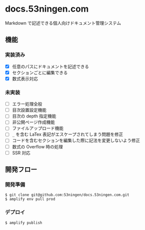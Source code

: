 # docs.53ningen.com

Markdown で記述できる個人向けドキュメント管理システム

## 機能

### 実装済み

- [x] 任意のパスにドキュメントを記述できる
- [x] セクションごとに編集できる
- [x] 数式表示対応

### 未実装

- [ ] エラー処理全般
- [ ] 目次設置設定機能
- [ ] 目次の depth 指定機能
- [ ] 非公開ページ作成機能
- [ ] ファイルアップロード機能
- [ ] `_` を含む LaTex 表記がエスケープされてしまう問題を修正
- [ ] コードを含むセクションを編集した際に記法を変更しないよう修正
- [ ] 数式の Overflow 時の処理
- [ ] SSR 対応

## 開発フロー

### 開発準備

```
$ git clone git@github.com:53ningen/docs.53ningen.com.git
$ amplify env pull prod
```

### デプロイ

```
$ amplify publish
```
